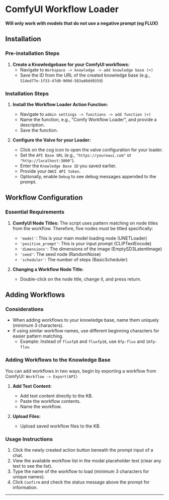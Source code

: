 # ComfyUI Workflow Loader

**Will only work with models that do not use a negative prompt (eg FLUX)**

## Installation

### Pre-installation Steps
1. **Create a Knowledgebase for your ComfyUI workflows:**
   - Navigate to `Workspace -> knowledge -> add knowledge base (+)`
   - Save the ID from the URL of the created knowledge base (e.g., `514ed77e-1f33-47d0-909d-583ad6dd9359`)

### Installation Steps
1. **Install the Workflow Loader Action Function:**
   - Navigate to `admin settings -> functions -> add function (+)`
   - Name the function, e.g., "Comfy Workflow Loader", and provide a description.
   - Save the function.

2. **Configure the Valve for your Loader:**
   - Click on the cog icon to open the valve configuration for your loader.
   - Set the `API Base URL` (e.g., `"https://yourowui.com"` or `"http://localhost:3000"`).
   - Enter the `Knowledge Base ID` you saved earlier.
   - Provide your `OWUI API token`.
   - Optionally, enable `Debug` to see debug messages appended to the prompt.

## Workflow Configuration

### Essential Requirements
1. **ComfyUI Node Titles:** The script uses pattern matching on node titles from the workflow. Therefore, five nodes must be titled specifically:
   - `'model'`: This is your main model loading node (UNETLoader)
   - `'positive_prompt'`: This is your input prompt (CLIPTextEncode)
   - `'dimensions'`: The dimensions of the image (EmptySD3LatentImage)
   - `'seed'`: The seed node (RandomNoise)
   - `'scheduler'`: The number of steps (BasicScheduler)

2. **Changing a Workflow Node Title:**
   - Double-click on the node title, change it, and press return.

## Adding Workflows

### Considerations
- When adding workflows to your knowledge base, name them uniquely (minimum 3 characters).
- If using similar workflow names, use different beginning characters for easier pattern matching.
  - Example: Instead of `fluxfp8` and `fluxfp16`, use `8fp-flux` and `16fp-flux`.

### Adding Workflows to the Knowledge Base
You can add workflows in two ways, begin by exporting a workflow from ComfyUI: `Workflow -> Export(API)`


1. **Add Text Content:**
   - Add text content directly to the KB.
   - Paste the workflow contents.
   - Name the workflow.

2. **Upload Files:**
   - Upload saved workflow files to the KB.

### Usage Instructions
1. Click the newly created action button beneath the prompt input of a chat.
2. View the available workflow list in the modal placeholder text (clear any text to see the list).
3. Type the name of the workflow to load (minimum 3 characters for unique names).
4. Click `Confirm` and check the status message above the prompt for information.

---